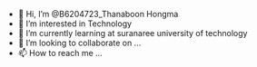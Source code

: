 - 👋 Hi, I’m @B6204723_Thanaboon Hongma
- 👀 I’m interested in Technology
- 🌱 I’m currently learning at suranaree university of technology
- 💞️ I’m looking to collaborate on ...
- 📫 How to reach me ...

<!---
B6204723/B6204723 is a ✨ special ✨ repository because its `README.md` (this file) appears on your GitHub profile.
You can click the Preview link to take a look at your changes.
--->
